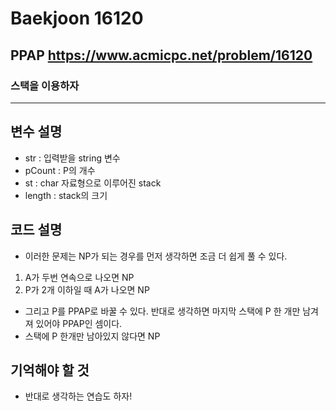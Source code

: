 Baekjoon 16120
=============
PPAP <https://www.acmicpc.net/problem/16120>
---------------
### 스택을 이용하자
- - -
## 변수 설명
- str : 입력받을 string 변수
- pCount : P의 개수
- st : char 자료형으로 이루어진 stack
- length : stack의 크기

## 코드 설명
- 이러한 문제는 NP가 되는 경우를 먼저 생각하면 조금 더 쉽게 풀 수 있다.
1. A가 두번 연속으로 나오면 NP
2. P가 2개 이하일 때 A가 나오면 NP
- 그리고 P를 PPAP로 바꿀 수 있다. 반대로 생각하면 마지막 스택에 P 한 개만 남겨져 있어야 PPAP인 셈이다.
- 스택에 P 한개만 남아있지 않다면 NP
## 기억해야 할 것
- 반대로 생각하는 연습도 하자!
